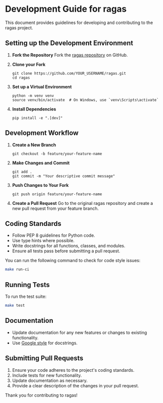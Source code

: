 # Development Guide for ragas

This document provides guidelines for developing and contributing to the ragas project.

## Setting up the Development Environment

1. **Fork the Repository**
   Fork the [ragas repository](https://github.com/explodinggradients/ragas) on GitHub.

2. **Clone your Fork**
   ```
   git clone https://github.com/YOUR_USERNAME/ragas.git
   cd ragas
   ```

3. **Set up a Virtual Environment**
   ```
   python -m venv venv
   source venv/bin/activate  # On Windows, use `venv\Scripts\activate`
   ```

4. **Install Dependencies**
   ```
   pip install -e ".[dev]"
   ```

## Development Workflow

1. **Create a New Branch**
   ```
   git checkout -b feature/your-feature-name
   ```

2. **Make Changes and Commit**
   ```
   git add .
   git commit -m "Your descriptive commit message"
   ```

3. **Push Changes to Your Fork**
   ```
   git push origin feature/your-feature-name
   ```

4. **Create a Pull Request**
   Go to the original ragas repository and create a new pull request from your feature branch.

## Coding Standards

- Follow PEP 8 guidelines for Python code.
- Use type hints where possible.
- Write docstrings for all functions, classes, and modules.
- Ensure all tests pass before submitting a pull request.

You can run the following command to check for code style issues:
```bash
make run-ci
```

## Running Tests

To run the test suite:

```bash
make test
```

## Documentation

- Update documentation for any new features or changes to existing functionality.
- Use [Google style](https://sphinxcontrib-napoleon.readthedocs.io/en/latest/example_google.html) for docstrings.

## Submitting Pull Requests

1. Ensure your code adheres to the project's coding standards.
2. Include tests for new functionality.
3. Update documentation as necessary.
4. Provide a clear description of the changes in your pull request.

Thank you for contributing to ragas!

